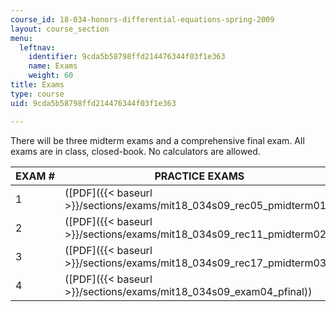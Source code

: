 ```yaml
---
course_id: 18-034-honors-differential-equations-spring-2009
layout: course_section
menu:
  leftnav:
    identifier: 9cda5b58798ffd214476344f03f1e363
    name: Exams
    weight: 60
title: Exams
type: course
uid: 9cda5b58798ffd214476344f03f1e363

---
```


There will be three midterm exams and a comprehensive final exam. All exams are in class, closed-book. No calculators are allowed.

| EXAM # | PRACTICE EXAMS | EXAMS |
| --- | --- | --- |
| 1 | ([PDF]({{< baseurl >}}/sections/exams/mit18_034s09_rec05_pmidterm01)) | ([PDF]({{< baseurl >}}/sections/exams/mit18_034s09_exam01_midterm01)) |
| 2 | ([PDF]({{< baseurl >}}/sections/exams/mit18_034s09_rec11_pmidterm02)) | ([PDF]({{< baseurl >}}/sections/exams/mit18_034s09_exam02_midterm02)) |
| 3 | ([PDF]({{< baseurl >}}/sections/exams/mit18_034s09_rec17_pmidterm03)) | ([PDF]({{< baseurl >}}/sections/exams/mit18_034s09_exam03_midterm03)) |
| 4 | ([PDF]({{< baseurl >}}/sections/exams/mit18_034s09_exam04_pfinal)) | (Final exam  {{< br >}}not available)